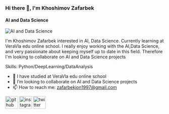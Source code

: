 ### Hi there 👋, I'm Khoshimov Zafarbek
#### AI and Data Science
![AI and Data Science](https://pbs.twimg.com/profile_banners/1449976696392671234/1674396927/1500x500)

I'm Khoshimov Zafarbek interested in AI, Data Science. Currently learning at VeraVla edu online school. I really enjoy working with the AI,Data Science, and very passionate about keeping myself up to date in this field. Therefore I'm looking to collaborate on AI and Data Science projects

Skills: Python/DeepLearning/DataAnalysis

- 🌱 I have studied at VeraVla edu online school 
- 👯 I’m looking to collaborate on AI and Data Science projects 
- 📫 How to reach me: zafarbekjon1997@gmail.com 

[<img src='https://cdn.jsdelivr.net/npm/simple-icons@3.0.1/icons/github.svg' alt='github' height='40'>](https://github.com/zafarbekhoshimov)  [<img src='https://cdn.jsdelivr.net/npm/simple-icons@3.0.1/icons/instagram.svg' alt='instagram' height='40'>](https://www.instagram.com/@zfre_ak/)  [<img src='https://cdn.jsdelivr.net/npm/simple-icons@3.0.1/icons/twitter.svg' alt='twitter' height='40'>](https://twitter.com/@bloodfallen097)  
